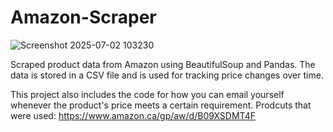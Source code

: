 # Amazon-Scraper

![Screenshot 2025-07-02 103230](https://github.com/user-attachments/assets/cc7f1e58-0b9e-4526-a6c3-10ef3f50820e)

Scraped product data from Amazon using BeautifulSoup and Pandas. The data is stored in a CSV file and is used for tracking price changes over time.

This project also includes the code for how you can email yourself whenever the product's price meets a certain requirement.
Prodcuts that were used: https://www.amazon.ca/gp/aw/d/B09XSDMT4F
